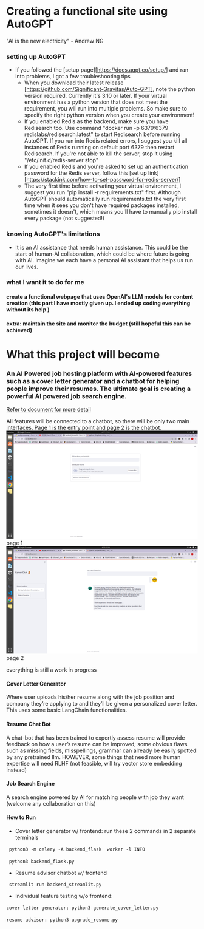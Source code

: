 # Creating a functional site using AutoGPT

"AI is the new electricity" - Andrew NG

### setting up AutoGPT
- If you followed the [setup page][https://docs.agpt.co/setup/] and ran into problems, I got a few troubleshooting tips
  - When you download their latest release [https://github.com/Significant-Gravitas/Auto-GPT], note the python version required. Currently it's 3.10 or later. If your virtual environment has a python version that does not meet the requirement, you will run into multiple problems. So make sure to specify the right python version when you create your environment!
  - If you enabled Redis as the backend, make sure you have Redisearch too. Use command "docker run -p 6379:6379 redislabs/redisearch:latest" to start Redisearch before running AutoGPT. If you run into Redis related errors, I suggest you kill all instances of Redis running on default port 6379 then restart Redisearch. If you're not able to kill the server, stop it using "/etc/init.d/redis-server stop"
  - If you enabled Redis and you're asked to set up an authentication password for the Redis server, follow this [set up link][https://stackink.com/how-to-set-password-for-redis-server/]
  - The very first time before activating your virtual environment, I suggest you run "pip install -r requirements.txt" first. Although AutoGPT should automatically run requirements.txt the very first time when it sees you don't have required packages installed, sometimes it doesn't, which means you'll have to manually pip install every package (not suggested!)

### knowing AutoGPT's limitations
- It is an AI assistance that needs human assistance. This could be the start of human-AI collaboration, which could be where future is going with AI. Imagine we each have a personal AI assistant that helps us run our lives.
 

### what I want it to do for me
#### create a functional webpage that uses OpenAI's LLM models for content creation (this part I have mostly given up. I ended up coding everything without its help )
#### extra: maintain the site and monitor the budget (still hopeful this can be achieved)


# What this project will become

### An AI Powered job hosting platform with AI-powered features such as a cover letter generator and a chatbot for helping people improve their resumes. The ultimate goal is creating a powerful AI powered job search engine.

[Refer to document for more detail](./designs/concepts.odt)

All features will be connected to a chatbot, so there will be only two main interfaces. Page 1 is the entry point and page 2 is the chatbot.
![page 1](./designs/page1.png)
page 1
![page 2](./designs/page2.png)
page 2

everything is still a work in progress



#### Cover Letter Generator

Where user uploads his/her resume along with the job position and company they’re applying to and they’ll be given a personalized cover letter. This uses some basic LangChain functionalities. 




#### Resume Chat Bot

A chat-bot that has been trained to expertly assess resume will provide feedback on how a user’s resume can be improved; some obvious flaws such as missing fields, misspellings, grammar can already be easily spotted by any pretrained llm. HOWEVER, some things that need more human expertise will need RLHF (not feasible, will try vector store embedding instead)
    


#### Job Search Engine

A search engine powered by AI for matching people with job they want (welcome any collaboration on this)





#### How to Run

- Cover letter generator w/ frontend: run these 2 commands in 2 separate terminals
````
 python3 -m celery -A backend_flask  worker -l INFO 

 python3 backend_flask.py

````
- Resume advisor chatbot w/ frontend
````
 streamlit run backend_streamlit.py
````

- Individual feature testing w/o frontend:

```
cover letter generator: python3 generate_cover_letter.py

resume advisor: python3 upgrade_resume.py
```



